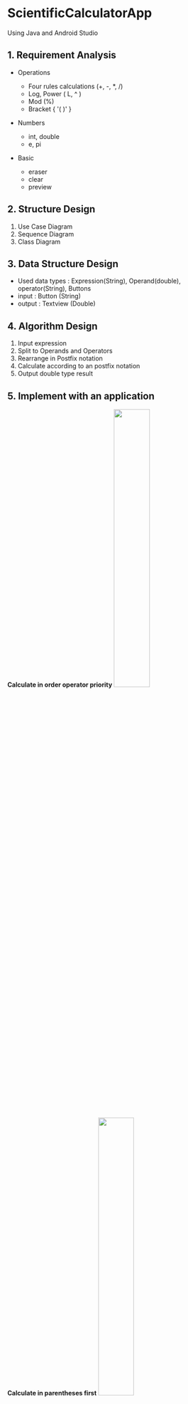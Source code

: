 # ScientificCalculatorApp  
Using Java and Android Studio


## 1. Requirement Analysis  
* Operations 
  * Four rules calculations (+, -, *, /)
  * Log, Power ( L, ^ )
  * Mod (%)
  * Bracket { '( )' }
  
* Numbers
  * int, double
  * e, pi  
  
* Basic
  * eraser
  * clear
  * preview
  
## 2. Structure Design
 1. Use Case Diagram
 2. Sequence Diagram
 3. Class Diagram
 
 
## 3. Data Structure Design
* Used data types : Expression(String), Operand(double), operator(String), Buttons
* input : Button (String)
* output : Textview (Double)

## 4. Algorithm Design
1. Input expression
2. Split to Operands and Operators
3. Rearrange in Postfix notation
4. Calculate according to an postfix notation
5. Output double type result 

## 5. Implement with an application

**Calculate in order operator priority**
<img src="https://github.com/nhm0819/ScientificCalculatorApp/blob/master/images/app_1.png?raw=true" width="40%" height="40%">  
<br>  

**Calculate in parentheses first**
<img src="https://github.com/nhm0819/ScientificCalculatorApp/blob/master/images/app_2.png?raw=true" width="40%" height="40%">
<br>  

**Calculation can be continued based on the result value**
<img src="https://github.com/nhm0819/ScientificCalculatorApp/blob/master/images/app_3.png?raw=true" width="40%" height="40%">
<br>  

**Can input real numbers**
<img src="https://github.com/nhm0819/ScientificCalculatorApp/blob/master/images/app_4.png?raw=true" width="40%" height="40%">
